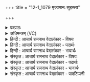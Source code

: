 +++
title = "12-1_1079 मृज्यमानः सुहस्त्य"

+++
<details><summary>पदपाठः</summary>

मृ꣣ज्य꣡मा꣢नः। सु꣣हस्त्य। सु। हस्त्य। समुद्रे꣢। स꣣म्। उद्रे꣢। वा꣡च꣢꣯म्। इ꣣न्वसि। रयि꣢म्। पि꣣श꣡ङ्ग꣢म्। ब꣣हुल꣢म्। पु꣣रुस्पृ꣡ह꣢म्। पु꣣रु। स्पृ꣡ह꣢꣯म्। प꣡व꣢꣯मान। अ꣣भि꣢। अ꣢र्षसि। १०७९।
</details>

<details><summary>अधिमन्त्रम् (VC)</summary>

- पवमानः सोमः
- सप्तर्षयः
- बार्हतः प्रगाथः (विषमा बृहती, समा सतोबृहती)
- मध्यमः
</details>

<details><summary>हिन्दी : आचार्य रामनाथ वेदालंकार - विषयः</summary>

प्रथम ऋचा पूर्वार्चिक में ५१७ क्रमाङ्क पर परमात्मा के विषय में व्याख्यात की जा चुकी है। यहाँ भी वही विषय प्रकारान्तर से वर्णित किया जा रहा है।
</details>

<details><summary>हिन्दी : आचार्य रामनाथ वेदालंकार - पदार्थः</summary>

पदार्थान्वय -  हे (सुहस्त्य) उत्कृष्ट हस्तकला में कुशल जगदीश्वर ! (मृज्यमानः) श्रेष्ठ गुण-कर्म-स्वभावों से अलङ्कृत होते हुए आप (समुद्रे) अन्तरिक्ष में (वाचम्) विद्युद्गर्जना के शब्द को (इन्वसि) प्रेरित करते हो और हे (पवमान) सर्वान्तर्यामिन् ! आप (बहुलम्) प्रचुर, (पुरुस्पृह्म्) बहुत चाहने योग्य (पिशङ्गं रयिम्) पीले वर्ण के धन सुवर्ण आदि को (अभि) हमारी ओर (अर्षसि) भेजते हो ॥१॥
</details>

<details><summary>हिन्दी : आचार्य रामनाथ वेदालंकार - भावार्थः</summary>

भावार्थ -  अन्तरिक्ष में बादलों का निर्माण,वर्षाकर्म आदि और विना ही शुल्क लिये बहूमूल्य धन आदि को उत्पन्न करना परमेश्वर का ही कर्म है ॥१॥
</details>

<details><summary>संस्कृत : आचार्य रामनाथ वेदालंकार - विषयः</summary>

तत्र प्रथमा ऋक् पूर्वार्चिके ५१७ क्रमाङ्के परमात्मविषये व्याख्याता। अत्रापि स एव विषयः प्रकारान्तरेण वर्ण्यते।
</details>

<details><summary>संस्कृत : आचार्य रामनाथ वेदालंकार - पदार्थः</summary>

पदार्थान्वय -  हे (सुहस्त्य) सुहस्तकलाकुशल जगदीश्वर ![हस्ते हस्तक्रियायां साधुः हस्त्यः,शोभनश्चासौ हस्त्यः सुहस्त्यः।] (मृज्यमानः) सद्गुणकर्मस्वभावैः अलङ्क्रियमाणः त्वम् (समुद्रे) अन्तरिक्षे।[समुद्र इत्यन्तरिक्षनाम। निघं० १।३।] (वाचम्) स्तनयित्नुशब्दम् (इन्वसि) प्रेरयसि।[इन्वति गतिकर्मा। निघं० २।१४।]अपि च,हे (पवमान) सर्वान्तर्यामिन् ! त्वम् (बहुलम्) प्रचुरम् (पुरुस्पृहम्) बहु स्पृहणीयम् (पिशङ्गं रयिम्) पिङ्गलवर्णं धनं सुवर्णादिकम् (अभि) अस्मान् प्रति (अर्षसि) गमयसि ॥१॥
</details>

<details><summary>संस्कृत : आचार्य रामनाथ वेदालंकार - भावार्थः</summary>

भावार्थ -  अन्तरिक्षे मेघनिर्माणं,वृष्टिकर्मादिकं,निःशुल्कं बहुमूल्यधनाद्युत्पादनं च परमेश्वरस्यैव कर्म विद्यते ॥१॥
</details>

<details><summary>संस्कृत : आचार्य रामनाथ वेदालंकार - पादटिप्पनी</summary>

टिप्पनी -   १. ऋ० ९।१०७।२१,‘सुहस्त्य’ इति पाठः। साम० ५१७।
</details>